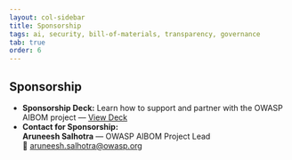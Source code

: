 ```yaml
---
layout: col-sidebar
title: Sponsorship
tags: ai, security, bill-of-materials, transparency, governance
tab: true
order: 6
---
```


## Sponsorship

- **Sponsorship Deck:** Learn how to support and partner with the OWASP AIBOM project — [View Deck](https://drive.google.com/file/d/1W_7dONqH2H4cxMywxQEv3wTjCAvW_Ldk/view?usp=sharing)  
- **Contact for Sponsorship:**  
  **Aruneesh Salhotra** — OWASP AIBOM Project Lead  
  📧 [aruneesh.salhotra@owasp.org](mailto:aruneesh.salhotra@owasp.org)
